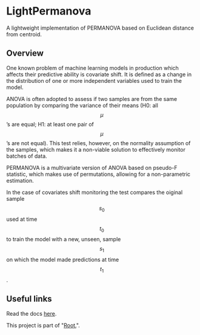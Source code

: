 # LightPermanova
A lightweight implementation of PERMANOVA based on Euclidean distance from centroid.

## Overview
One known problem of machine learning models in production which affects their predictive ability is covariate shift. It is defined as a change in the distribution of one or more independent variables used to train the model.

ANOVA is often adopted to assess if two samples are from the same population by comparing the variance of their means (H0: all $$\mu$$’s are equal; H1: at least one pair of $$\mu$$’s are
not equal). This test relies, however, on the normality assumption of the samples, which makes it a non-viable solution to effectively monitor batches of data.

PERMANOVA is a multivariate version of ANOVA based on pseudo-F statistic, which makes use of permutations, allowing for a non-parametric estimation. 

In the case of covariates shift monitoring the test compares the oiginal sample $$s_0$$ used at time $$t_0$$ to train the model with a new, unseen, sample $$s_1$$ on which the model made predictions at time $$t_1$$.


## Useful links
Read the docs [here](https://light-permanova.readthedocs.io/en/latest/index.html).

This project is part of "[Root.](https://app.gitbook.com/o/Y6GFa7e9eZJJr97DYwE9/s/rv2RagYUGenlarYKGSFe/)".

